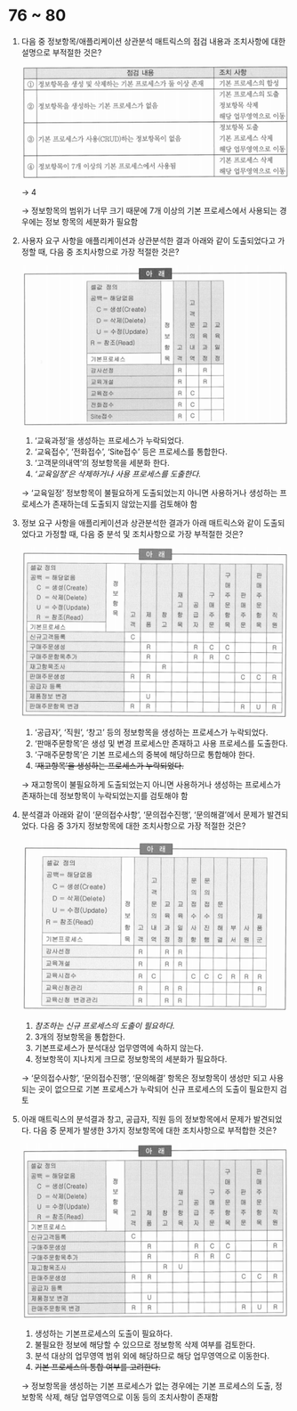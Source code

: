 # 76 ~ 80

1. 다음 중 정보항목/애플리케이션 상관분석 매트릭스의 점검 내용과 조치사항에 대한 설명으로 부적절한 것은?
    
    ![76](76.png)
    
    → 4
    
    → 정보항목의 범위가 너무 크기 때문에 7개 이상의 기본 프로세스에서 사용되는 경우에는 정보 항목의 세분화가 필요함
    
2. 사용자 요구 사항을 애플리케이션과 상관분석한 결과 아래와 같이 도출되었다고 가정할 때, 다음 중 조치사항으로 가장 적절한 것은?
    
    ![77](77.png)
    
    1. ‘교육과정’을 생성하는 프로세스가 누락되었다.
    2. ‘교육접수’, ‘전화접수’, ‘Site접수’ 등은 프로세스를 통합한다.
    3. ‘고객문의내역’의 정보항목을 세분화 한다.
    4. *‘교육일정’은 삭제하거나 사용 프로세스를 도출한다.*
    
    → ‘교육일정’ 정보항목이 불필요하게 도출되었는지 아니면 사용하거나 생성하는 프로세스가 존재하는데 도출되지 않았는지를 검토해야 함
    

3. 정보 요구 사항을 애플리케이션과 상관분석한 결과가 아래 매트릭스와 같이 도출되었다고 가정할 때, 다음 중 분석 및 조치사항으로 가장 부적절한 것은?
    
    ![78](78.png)
    
    1. ‘공급자’, ‘직원’, ‘창고’ 등의 정보항목을 생성하는 프로세스가 누락되었다.
    2. ‘판매주문항목’은 생성 및 변경 프로세스만 존재하고 사용 프로세스를 도출한다.
    3. ‘구매주문항목’은 기본 프로세스의 중복에 해당하므로 통합해야 한다.
    4. ~~‘재고항목’을 생성하는 프로세스가 누락되었다.~~
    
    → 재고항목이 불필요하게 도출되었는지 아니면 사용하거나 생성하는 프로세스가 존재하는데 정보항목이 누락되었는지를 검토해야 함
    

4. 분석결과 아래와 같이 ‘문의접수사항’, ‘문의접수진행’, ‘문의해결’에서 문제가 발견되었다. 다음 중 3가지 정보항목에 대한 조치사항으로 가장 적절한 것은?
    
    ![79](79.png)
    
    1. *참조하는 신규 프로세스의 도출이 필요하다.*
    2. 3개의 정보항목을 통합한다.
    3. 기본프로세스가 분석대상 업무영역에 속하지 않는다.
    4. 정보항목이 지나치게 크므로 정보항목의 세분화가 필요하다.
    
    → ‘문의접수사항’, ‘문의접수진행’, ‘문의해결’ 항목은 정보항목이 생성만 되고 사용되는 곳이 없으므로 기본 프로세스가 누락되어 신규 프로세스의 도출이 필요한지 검토
    

5. 아래 매트릭스의 분석결과 창고, 공급자, 직원 등의 정보항목에서 문제가 발견되었다. 다음 중 문제가 발생한 3가지 정보항목에 대한 조치사항으로 부적합한 것은?
    
    ![80](80.png)
    
    1. 생성하는 기본프로세스의 도출이 필요하다.
    2. 불필요한 정보에 해당할 수 있으므로 정보항목 삭제 여부를 검토한다.
    3. 분석 대상의 업무영역 범위 외에 해당하므로 해당 업무영역으로 이동한다.
    4. ~~기본 프로세스의 통합 여부를 고려한다.~~
    
    → 정보항목을 생성하는 기본 프로세스가 없는 경우에는 기본 프로세스의 도출, 정보항목 삭제, 해당 업무영역으로 이동 등의 조치사항이 존재함
